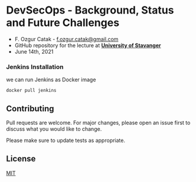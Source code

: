 # DevSecOps - Background, Status and Future Challenges

 - F. Ozgur Catak - f.ozgur.catak@gmail.com 
 - GitHub repository for the lecture at [**University of Stavanger**](https://www.uis.no/en)
 - June 14th, 2021

### Jenkins Installation
we can run Jenkins as Docker image

```console
docker pull jenkins
```

## Contributing
Pull requests are welcome. For major changes, please open an issue first to discuss what you would like to change.

Please make sure to update tests as appropriate.

## License
[MIT](https://choosealicense.com/licenses/mit/)

